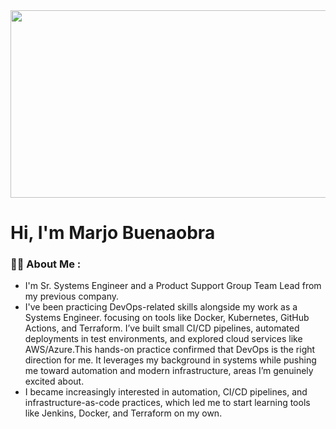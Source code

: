 <div align="center">
  <img src="https://media.giphy.com/media/dWesBcTLavkZuG35MI/giphy.gif" width="600" height="300"/>
</div>


# Hi, I'm Marjo Buenaobra

### :woman_technologist: About Me :
- I'm Sr. Systems Engineer and a Product Support Group Team Lead from my previous company.
- I've been practicing DevOps-related skills alongside my work as a Systems Engineer. focusing on tools like Docker, Kubernetes, GitHub Actions, and Terraform. I’ve built small CI/CD pipelines, automated deployments in test environments, and explored cloud services like AWS/Azure.This hands-on practice confirmed that DevOps is the right direction for me. It leverages my background in systems while pushing me toward automation and modern infrastructure, areas I’m genuinely excited about.
- I became increasingly interested in automation, CI/CD pipelines, and infrastructure-as-code practices, which led me to start learning tools like Jenkins, Docker, and Terraform on my own.

